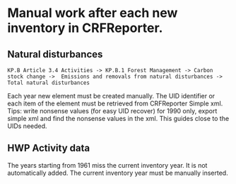 Manual work after each new inventory in CRFReporter.
=====================================

Natural disturbances
-----------------
`KP.B Article 3.4 Activities -> KP.B.1 Forest Management -> Carbon stock change -> 
Emissions and removals from natural disturbances -> Total natural disturbances`

Each year new element must be created manually. 
The UID identifier or each item of the element must be retrieved from CRFReporter Simple xml.
Tips: write nonsense values (for easy UID recover) for 1990 only, export simple xml and find the nonsense
values in the xml. This guides close to the UIDs needed.

HWP Activity data
---------------

The years starting from 1961 miss the current inventory year. It is not automatically added.
The current inventory year must be manually inserted. 
